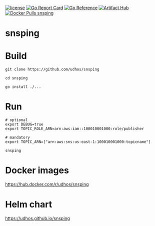 [![license](http://img.shields.io/badge/license-MIT-blue.svg)](https://github.com/udhos/snsping/blob/main/LICENSE)
[![Go Report Card](https://goreportcard.com/badge/github.com/udhos/snsping)](https://goreportcard.com/report/github.com/udhos/snsping)
[![Go Reference](https://pkg.go.dev/badge/github.com/udhos/snsping.svg)](https://pkg.go.dev/github.com/udhos/snsping)
[![Artifact Hub](https://img.shields.io/endpoint?url=https://artifacthub.io/badge/repository/snsping)](https://artifacthub.io/packages/search?repo=snsping)
[![Docker Pulls snsping](https://img.shields.io/docker/pulls/udhos/snsping)](https://hub.docker.com/r/udhos/snsping)

# snsping

# Build

```
git clone https://github.com/udhos/snsping

cd snsping

go install ./...
```

# Run

```
# optional
export DEBUG=true
export TOPIC_ROLE_ARN=arn:aws:iam::100010001000:role/publisher

# mandatory
export TOPIC_ARN=["arn:aws:sns:us-east-1:100010001000:topicname"]

snsping
```

# Docker images

https://hub.docker.com/r/udhos/snsping


# Helm chart

https://udhos.github.io/snsping
